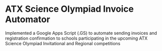 # ATX Science Olympiad Invoice Automator
Implemented a Google Apps Script (.GS) to automate sending invoices and registration confirmation to schools participating in the upcoming ATX Science Olympiad Invitational and Regional competitions
